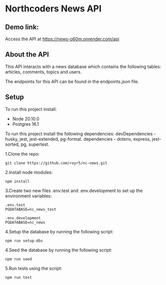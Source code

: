 # Northcoders News API

## Demo link:
Access the API at https://news-o60m.onrender.com/api

## About the API
This API interacts with a news database which contains the following tables: articles, comments, topics and users. 

The endpoints for this API can be found in the endpoints.json file.

## Setup

To run this project install:
- Node 20.10.0
- Postgres 16.1

To run this project install the following dependencies:
devDependencies - husky, jest, jest-extended, pg-format.
dependencies - dotenv, express, jest-sorted, pg, supertest.

1.Clone the repo:
```
git clone https://github.com/royr5/nc-news.git
```
2.Install node modules:
```
npm install
```
3.Create two new files .env.test and .env.development to set up the environment variables:
```
.env.test
PGDATABASE=nc_news_test

.env.development
PGDATABASE=nc_news
```
4.Setup the database by running the following script:
```
npm run setup-dbs
```
4.Seed the database by running the following script:
```
npm run seed
```
5.Run tests using the script:
```
npm run test
```

